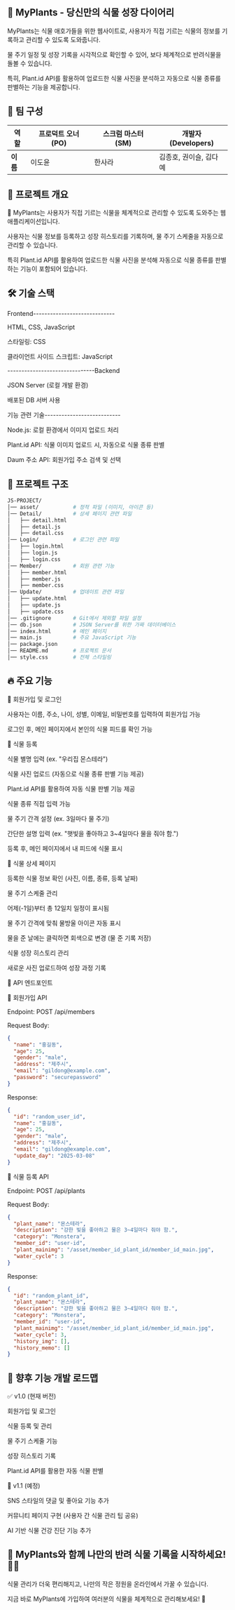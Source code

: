 ## 🌿 MyPlants - 당신만의 식물 성장 다이어리

MyPlants는 식물 애호가들을 위한 웹사이트로, 사용자가 직접 기르는 식물의 정보를 기록하고 관리할 수 있도록 도와줍니다.

물 주기 일정 및 성장 기록을 시각적으로 확인할 수 있어, 보다 체계적으로 반려식물을 돌볼 수 있습니다.

특히, Plant.id API를 활용하여 업로드한 식물 사진을 분석하고 자동으로 식물 종류를 판별하는 기능을 제공합니다.

## 👥 팀 구성

| 역할                 | 프로덕트 오너 (PO) | 스크럼 마스터 (SM) | 개발자 (Developers)          |
|--------------------|-----------------|-----------------|--------------------------|
| **이름**           | 이도윤          | 한사라          | 김종호, 권이슬, 김다예  |



## 📌 프로젝트 개요
🌱 MyPlants는 사용자가 직접 기르는 식물을 체계적으로 관리할 수 있도록 도와주는 웹 애플리케이션입니다.

사용자는 식물 정보를 등록하고 성장 히스토리를 기록하며, 물 주기 스케줄을 자동으로 관리할 수 있습니다.  

특히 Plant.id API를 활용하여 업로드한 식물 사진을 분석해 자동으로 식물 종류를 판별하는 기능이 포함되어 있습니다.

## 🛠 기술 스택

Frontend-----------------------------

HTML, CSS, JavaScript

스타일링: CSS

클라이언트 사이드 스크립트: JavaScript

-------------------------------Backend

JSON Server (로컬 개발 환경)

배포된 DB 서버 사용

기능 관련 기술---------------------------

Node.js: 로컬 환경에서 이미지 업로드 처리

Plant.id API: 식물 이미지 업로드 시, 자동으로 식물 종류 판별

Daum 주소 API: 회원가입 주소 검색 및 선택

## 📁 프로젝트 구조

```bash
JS-PROJECT/
│── asset/           # 정적 파일 (이미지, 아이콘 등)
│── Detail/          # 상세 페이지 관련 파일
│   ├── detail.html
│   ├── detail.js
│   ├── detail.css
│── Login/           # 로그인 관련 파일
│   ├── login.html
│   ├── login.js
│   ├── login.css
│── Member/          # 회원 관련 기능
│   ├── member.html
│   ├── member.js
│   ├── member.css
│── Update/          # 업데이트 관련 파일
│   ├── update.html
│   ├── update.js
│   ├── update.css
│── .gitignore       # Git에서 제외할 파일 설정
│── db.json          # JSON Server를 위한 가짜 데이터베이스
│── index.html       # 메인 페이지
│── main.js          # 주요 JavaScript 기능
│── package.json
│── README.md        # 프로젝트 문서
│── style.css        # 전체 스타일링
```

## 🔥 주요 기능

🔹 회원가입 및 로그인

사용자는 이름, 주소, 나이, 성별, 이메일, 비밀번호를 입력하여 회원가입 가능

로그인 후, 메인 페이지에서 본인의 식물 피드를 확인 가능

🔹 식물 등록

식물 별명 입력 (ex. "우리집 몬스테라")

식물 사진 업로드 (자동으로 식물 종류 판별 기능 제공)

Plant.id API를 활용하여 자동 식물 판별 기능 제공

식물 종류 직접 입력 가능

물 주기 간격 설정 (ex. 3일마다 물 주기)

간단한 설명 입력 (ex. "햇빛을 좋아하고 3~4일마다 물을 줘야 함.")

등록 후, 메인 페이지에서 내 피드에 식물 표시

🔹 식물 상세 페이지

등록한 식물 정보 확인 (사진, 이름, 종류, 등록 날짜)

물 주기 스케줄 관리

어제(-1일)부터 총 12일치 일정이 표시됨

물 주기 간격에 맞춰 물방울 아이콘 자동 표시

물을 준 날에는 클릭하면 회색으로 변경 (물 준 기록 저장)

식물 성장 히스토리 관리

새로운 사진 업로드하여 성장 과정 기록

📡 API 엔드포인트

🔹 회원가입 API

Endpoint: POST /api/members

Request Body:

```json
{
  "name": "홍길동",
  "age": 25,
  "gender": "male",
  "address": "제주시",
  "email": "gildong@example.com",
  "password": "securepassword"
}
```

Response:

```json
{
  "id": "random_user_id",
  "name": "홍길동",
  "age": 25,
  "gender": "male",
  "address": "제주시",
  "email": "gildong@example.com",
  "update_day": "2025-03-08"
}
```

🔹 식물 등록 API

Endpoint: POST /api/plants

Request Body:

```json
{
  "plant_name": "몬스테라",
  "description": "강한 빛을 좋아하고 물은 3~4일마다 줘야 함.",
  "category": "Monstera",
  "member_id": "user-id",
  "plant_mainimg": "/asset/member_id_plant_id/member_id_main.jpg",
  "water_cycle": 3
}
```

Response:

```json
{
  "id": "random_plant_id",
  "plant_name": "몬스테라",
  "description": "강한 빛을 좋아하고 물은 3~4일마다 줘야 함.",
  "category": "Monstera",
  "member_id": "user-id",
  "plant_mainimg": "/asset/member_id_plant_id/member_id_main.jpg",
  "water_cycle": 3,
  "history_img": [],
  "history_memo": []
}
```

## 🚀 향후 기능 개발 로드맵

✅ v1.0 (현재 버전)

회원가입 및 로그인

식물 등록 및 관리

물 주기 스케줄 기능

성장 히스토리 기록

Plant.id API를 활용한 자동 식물 판별

🚀 v1.1 (예정)

SNS 스타일의 댓글 및 좋아요 기능 추가

커뮤니티 페이지 구현 (사용자 간 식물 관리 팁 공유)

AI 기반 식물 건강 진단 기능 추가

## 🎯 MyPlants와 함께 나만의 반려 식물 기록을 시작하세요! 🌱✨

식물 관리가 더욱 편리해지고, 나만의 작은 정원을 온라인에서 가꿀 수 있습니다.

지금 바로 MyPlants에 가입하여 여러분의 식물을 체계적으로 관리해보세요! 🚀

